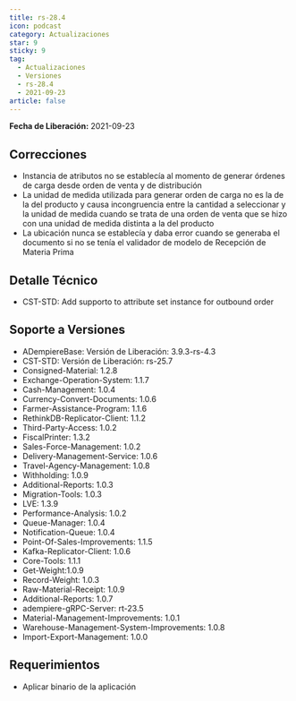 ```yaml
---
title: rs-28.4
icon: podcast
category: Actualizaciones
star: 9
sticky: 9
tag:
  - Actualizaciones
  - Versiones
  - rs-28.4
  - 2021-09-23
article: false
---
```


**Fecha de Liberación:** 2021-09-23

## Correcciones

- Instancia de atributos no se establecía al momento de generar órdenes de carga desde orden de venta y de distribución
- La unidad de medida utilizada para generar orden de carga no es la de la del producto y causa incongruencia entre la cantidad a seleccionar y la unidad de medida cuando se trata de una orden de venta que se hizo con una unidad de medida distinta a la del producto
- La ubicación nunca se establecía y daba error cuando se generaba el documento si no se tenía el validador de modelo de Recepción de Materia Prima

## Detalle Técnico

- CST-STD: Add supporto to attribute set instance for outbound order

## Soporte a Versiones

- ADempiereBase: Versión de Liberación: 3.9.3-rs-4.3
- CST-STD: Versión de Liberación: rs-25.7
- Consigned-Material: 1.2.8
- Exchange-Operation-System: 1.1.7
- Cash-Management: 1.0.4
- Currency-Convert-Documents: 1.0.6
- Farmer-Assistance-Program: 1.1.6
- RethinkDB-Replicator-Client: 1.1.2
- Third-Party-Access: 1.0.2
- FiscalPrinter: 1.3.2
- Sales-Force-Management: 1.0.2
- Delivery-Management-Service: 1.0.6
- Travel-Agency-Management: 1.0.8
- Withholding: 1.0.9
- Additional-Reports: 1.0.3
- Migration-Tools: 1.0.3
- LVE: 1.3.9
- Performance-Analysis: 1.0.2
- Queue-Manager: 1.0.4
- Notification-Queue: 1.0.4
- Point-Of-Sales-Improvements: 1.1.5
- Kafka-Replicator-Client: 1.0.6
- Core-Tools: 1.1.1
- Get-Weight:1.0.9
- Record-Weight: 1.0.3
- Raw-Material-Receipt: 1.0.9
- Additional-Reports: 1.0.7
- adempiere-gRPC-Server: rt-23.5
- Material-Management-Improvements: 1.0.1
- Warehouse-Management-System-Improvements: 1.0.8
- Import-Export-Management: 1.0.0

## Requerimientos

- Aplicar binario de la aplicación
